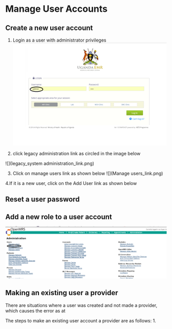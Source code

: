 # Manage User Accounts
## Create a new user account
1. Login as a user with administrator privileges
![](Log_in_as_Admin.png) 

2. click legacy administration link as circled in the image below

![](legacy_system administration_link.png)

3. Click on manage users link as shown below
![](Manage users_link.png)


4.If it is a new user, click on the Add User link as shown below


## Reset a user password

## Add a new role to a user account 

![](manage_user_roles.png)

## Making an existing user a provider
There are situations where a user was created and not made a provider, which causes the error as at 

The steps to make an existing user account a provider are as follows:
1. 
